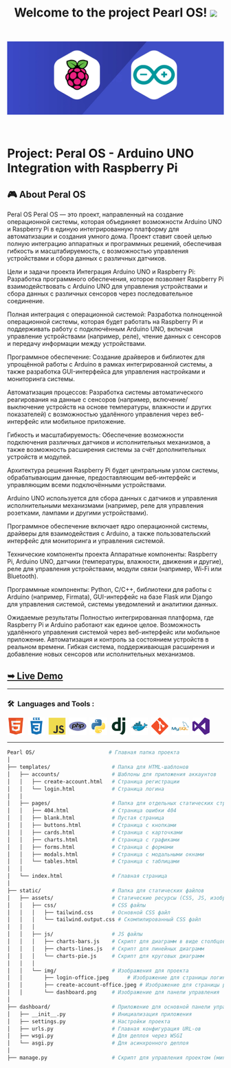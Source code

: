 <h1 align="center">Welcome to the project Pearl OS! <img src="https://media.giphy.com/media/hvRJCLFzcasrR4ia7z/giphy.gif" width="40"></h1>
<br />

![Без названия (49)](documents/Без%20названия%20(49).png)

<br />

# Project: Peral OS - Arduino UNO Integration with Raspberry Pi


## :video_game: About Peral OS

Peral OS
Peral OS — это проект, направленный на создание операционной системы, которая объединяет возможности Arduino UNO и Raspberry Pi в единую интегрированную платформу для автоматизации и создания умного дома. Проект ставит своей целью полную интеграцию аппаратных и программных решений, обеспечивая гибкость и масштабируемость, с возможностью управления устройствами и сбора данных с различных датчиков.

Цели и задачи проекта
Интеграция Arduino UNO и Raspberry Pi: Разработка программного обеспечения, которое позволяет Raspberry Pi взаимодействовать с Arduino UNO для управления устройствами и сбора данных с различных сенсоров через последовательное соединение.

Полная интеграция с операционной системой: Разработка полноценной операционной системы, которая будет работать на Raspberry Pi и поддерживать работу с подключённым Arduino UNO, включая управление устройствами (например, реле), чтение данных с сенсоров и передачу информации между устройствами.

Программное обеспечение: Создание драйверов и библиотек для упрощённой работы с Arduino в рамках интегрированной системы, а также разработка GUI-интерфейса для управления настройками и мониторинга системы.

Автоматизация процессов: Разработка системы автоматического реагирования на данные с сенсоров (например, включение/выключение устройств на основе температуры, влажности и других показателей) с возможностью удалённого управления через веб-интерфейс или мобильное приложение.

Гибкость и масштабируемость: Обеспечение возможности подключения различных датчиков и исполнительных механизмов, а также возможность расширения системы за счёт дополнительных устройств и модулей.

Архитектура решения
Raspberry Pi будет центральным узлом системы, обрабатывающим данные, предоставляющим веб-интерфейс и управляющим всеми подключёнными устройствами.

Arduino UNO используется для сбора данных с датчиков и управления исполнительными механизмами (например, реле для управления розетками, лампами и другими устройствами).

Программное обеспечение включает ядро операционной системы, драйверы для взаимодействия с Arduino, а также пользовательский интерфейс для мониторинга и управления системой.

Технические компоненты проекта
Аппаратные компоненты: Raspberry Pi, Arduino UNO, датчики (температуры, влажности, движения и другие), реле для управления устройствами, модули связи (например, Wi-Fi или Bluetooth).

Программные компоненты: Python, C/C++, библиотеки для работы с Arduino (например, Firmata), GUI-интерфейс на базе Flask или Django для управления системой, системы уведомлений и аналитики данных.

Ожидаемые результаты
Полностью интегрированная платформа, где Raspberry Pi и Arduino работают как единое целое.
Возможность удалённого управления системой через веб-интерфейс или мобильное приложение.
Автоматизация и контроль за состоянием устройств в реальном времени.
Гибкая система, поддерживающая расширения и добавление новых сенсоров или исполнительных механизмов.


   <a href="https://classic.armadon-theme.com/"><strong>➥ Live Demo</strong></a>
---

---

### 🛠 &nbsp;Languages and Tools :

<p>
<img src="https://github.com/devicons/devicon/blob/master/icons/html5/html5-original.svg" title="HTML5" alt="HTML" width="40" height="40"/>&nbsp;
<img src="https://github.com/devicons/devicon/blob/master/icons/css3/css3-plain-wordmark.svg"  title="CSS3" alt="CSS" width="40" height="40"/>&nbsp;
<img src="https://github.com/devicons/devicon/blob/master/icons/javascript/javascript-original.svg" title="JavaScript" alt="JavaScript" width="40" height="40"/>&nbsp;
<img src="https://raw.githubusercontent.com/devicons/devicon/6910f0503efdd315c8f9b858234310c06e04d9c0/icons/php/php-original.svg" title="php" alt="php" width="40" height="40"/>&nbsp;
<img src="https://raw.githubusercontent.com/devicons/devicon/6910f0503efdd315c8f9b858234310c06e04d9c0/icons/python/python-original.svg" title="Python"  alt="Python" width="40" height="40"/>&nbsp;
<img src="https://raw.githubusercontent.com/devicons/devicon/6910f0503efdd315c8f9b858234310c06e04d9c0/icons/django/django-plain.svg" title="Django"  alt="Django" width="40" height="40"/>&nbsp;
<img src="https://raw.githubusercontent.com/devicons/devicon/6910f0503efdd315c8f9b858234310c06e04d9c0/icons/docker/docker-original.svg" title="Docker"  alt="Docker" width="40" height="40"/>&nbsp;
<img src="https://raw.githubusercontent.com/devicons/devicon/6910f0503efdd315c8f9b858234310c06e04d9c0/icons/git/git-original.svg" title="Git"  alt="Git" width="40" height="40"/>&nbsp;
<img src="https://github.com/devicons/devicon/blob/master/icons/mysql/mysql-original-wordmark.svg" title="MySQL"  alt="MySQL" width="40" height="40"/>&nbsp;
<img src="https://raw.githubusercontent.com/devicons/devicon/6910f0503efdd315c8f9b858234310c06e04d9c0/icons/visualstudio/visualstudio-plain.svg" title="visualstudio"  alt="visualstudio" width="40" height="40"/>&nbsp;
</p>

---

```bash
Pearl OS/                        # Главная папка проекта
│
├── templates/                    # Папка для HTML-шаблонов
│   ├── accounts/                 # Шаблоны для приложения аккаунтов
│   │   ├── create-account.html   # Страница регистрации
│   │   └── login.html            # Страница логина
│   │
│   ├── pages/                    # Папка для отдельных статических страниц
│   │   ├── 404.html              # Страница ошибки 404
│   │   ├── blank.html            # Пустая страница
│   │   ├── buttons.html          # Страница с кнопками
│   │   ├── cards.html            # Страница с карточками
│   │   ├── charts.html           # Страница с графиками
│   │   ├── forms.html            # Страница с формами
│   │   ├── modals.html           # Страница с модальными окнами
│   │   └── tables.html           # Страница с таблицами
│   │
│   └── index.html                # Главная страница
│
├── static/                       # Папка для статических файлов
│   ├── assets/                   # Статические ресурсы (CSS, JS, изображения)
│   │   ├── css/                  # CSS файлы
│   │   │   ├── tailwind.css      # Основной CSS файл
│   │   │   └── tailwind.output.css # Скомпилированный CSS файл
│   │   │
│   │   ├── js/                   # JS файлы
│   │   │   ├── charts-bars.js    # Скрипт для диаграмм в виде столбцов
│   │   │   ├── charts-lines.js   # Скрипт для линейных диаграмм
│   │   │   └── charts-pie.js     # Скрипт для круговых диаграмм
│   │   │
│   │   └── img/                  # Изображения для проекта
│   │       ├── login-office.jpeg      # Изображение для страницы логина
│   │       ├── create-account-office.jpeg # Изображение для страницы регистрации
│   │       └── dashboard.png     # Изображение для панели управления
│
├── dashboard/                    # Приложение для основной панели управления
│   ├── __init__.py               # Инициализация приложения
│   ├── settings.py               # Настройки проекта
│   ├── urls.py                   # Главная конфигурация URL-ов
│   ├── wsgi.py                   # Для деплоя через WSGI
│   └── asgi.py                   # Для асинхронного деплоя
│
├── manage.py                     # Скрипт для управления проектом (миграции, запуск сервера и т.п.)

```
